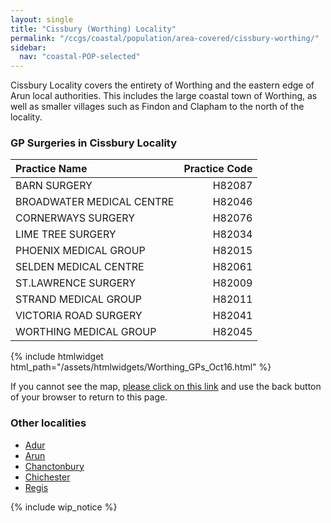 ```yaml
---
layout: single
title: "Cissbury (Worthing) Locality"
permalink: "/ccgs/coastal/population/area-covered/cissbury-worthing/"
sidebar:
  nav: "coastal-POP-selected"
---
```


Cissbury Locality covers the entirety of Worthing and the eastern edge of Arun local authorities. This includes the large coastal town of Worthing, as well as smaller villages such as Findon and Clapham to the north of the locality.
 
### GP Surgeries in Cissbury Locality

| Practice Name | Practice Code |
|:--------------|--------------:|
| BARN SURGERY | H82087 |
| BROADWATER MEDICAL CENTRE | H82046 |
| CORNERWAYS SURGERY | H82076 |
| LIME TREE SURGERY | H82034 |
| PHOENIX MEDICAL GROUP | H82015 |
| SELDEN MEDICAL CENTRE | H82061 |
| ST.LAWRENCE SURGERY | H82009 |
| STRAND MEDICAL GROUP | H82011 |
| VICTORIA ROAD SURGERY | H82041 |
| WORTHING MEDICAL GROUP | H82045 |

{% include htmlwidget html_path="/assets/htmlwidgets/Worthing_GPs_Oct16.html" %}

<!-- <iframe src="http://jsna.westsussex.gov.uk/wp-content/uploads/2016/10/Worthing_GPs_Oct16.html" width="100%" height="400"></iframe> -->

If you cannot see the map, [please click on this link](/assets/htmlwidgets/Worthing_GPs_Oct16.html) and use the back button of your browser to return to this page.

### Other localities

- [Adur](/ccgs/coastal/population/area-covered/adur/)
- [Arun](/ccgs/coastal/population/area-covered/arun/)
- [Chanctonbury](/ccgs/coastal/population/area-covered/chanctonbury/)
- [Chichester](/ccgs/coastal/population/area-covered/chichester/)
- [Regis](/ccgs/coastal/population/area-covered/regis/)

{% include wip_notice %}